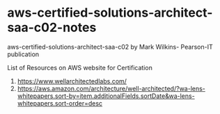 # aws-certified-solutions-architect-saa-c02-notes
aws-certified-solutions-architect-saa-c02 by Mark Wilkins- Pearson-IT publication

List of Resources on AWS website for Certification<br/>

1) https://www.wellarchitectedlabs.com/<br/>
2) https://aws.amazon.com/architecture/well-architected/?wa-lens-whitepapers.sort-by=item.additionalFields.sortDate&wa-lens-whitepapers.sort-order=desc <br/>
